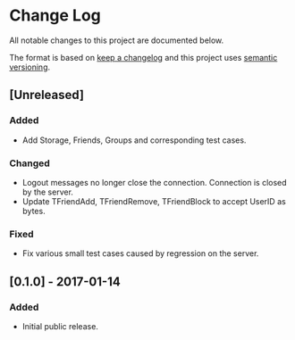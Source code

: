 # Change Log
All notable changes to this project are documented below.

The format is based on [keep a changelog](http://keepachangelog.com/) and this project uses [semantic versioning](http://semver.org/).

## [Unreleased]

### Added

- Add Storage, Friends, Groups and corresponding test cases.

### Changed

- Logout messages no longer close the connection. Connection is closed by the server.
- Update TFriendAdd, TFriendRemove, TFriendBlock to accept UserID as bytes.

### Fixed

- Fix various small test cases caused by regression on the server.

## [0.1.0] - 2017-01-14
### Added
- Initial public release.
